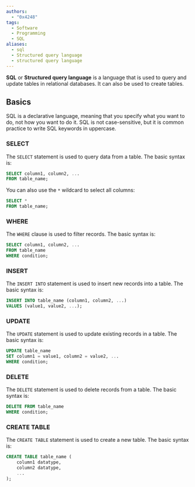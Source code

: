 ```yaml
---
authors:
  - "0x4248"
tags:
  - Software
  - Programming
  - SQL
aliases:
  - sql
  - Structured query language
  - structured query language
---
```

**SQL** or **Structured query language** is a language that is used to query and update tables in relational databases. It can also be used to create tables.

## Basics
SQL is a declarative language, meaning that you specify what you want to do, not how you want to do it. SQL is not case-sensitive, but it is common practice to write SQL keywords in uppercase.

### SELECT
The `SELECT` statement is used to query data from a table. The basic syntax is:
```sql
SELECT column1, column2, ...
FROM table_name;
```
You can also use the `*` wildcard to select all columns:
```sql
SELECT *
FROM table_name;
```

### WHERE
The `WHERE` clause is used to filter records. The basic syntax is:
```sql
SELECT column1, column2, ...
FROM table_name
WHERE condition;
```

### INSERT
The `INSERT INTO` statement is used to insert new records into a table. The basic syntax is:
```sql
INSERT INTO table_name (column1, column2, ...)
VALUES (value1, value2, ...);
```

### UPDATE
The `UPDATE` statement is used to update existing records in a table. The basic syntax is:
```sql
UPDATE table_name
SET column1 = value1, column2 = value2, ...
WHERE condition;
```

### DELETE
The `DELETE` statement is used to delete records from a table. The basic syntax is:
```sql
DELETE FROM table_name
WHERE condition;
```

### CREATE TABLE
The `CREATE TABLE` statement is used to create a new table. The basic syntax is:
```sql
CREATE TABLE table_name (
    column1 datatype,
    column2 datatype,
    ...
);
```